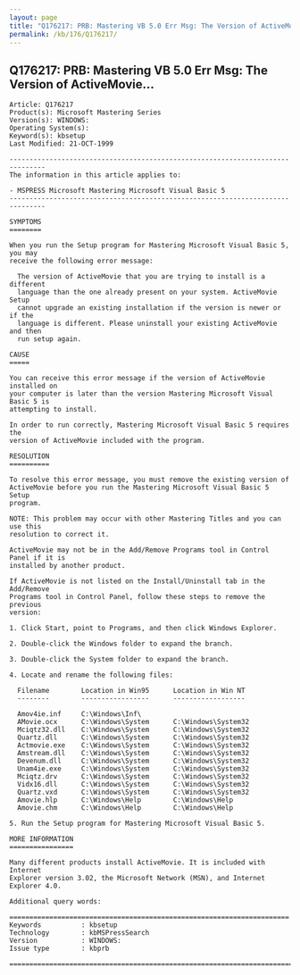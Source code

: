 ```yaml
---
layout: page
title: "Q176217: PRB: Mastering VB 5.0 Err Msg: The Version of ActiveMovie..."
permalink: /kb/176/Q176217/
---
```


## Q176217: PRB: Mastering VB 5.0 Err Msg: The Version of ActiveMovie...

	Article: Q176217
	Product(s): Microsoft Mastering Series
	Version(s): WINDOWS:
	Operating System(s): 
	Keyword(s): kbsetup
	Last Modified: 21-OCT-1999
	
	-------------------------------------------------------------------------------
	The information in this article applies to:
	
	- MSPRESS Microsoft Mastering Microsoft Visual Basic 5 
	-------------------------------------------------------------------------------
	
	SYMPTOMS
	========
	
	When you run the Setup program for Mastering Microsoft Visual Basic 5, you may
	receive the following error message:
	
	  The version of ActiveMovie that you are trying to install is a different
	  language than the one already present on your system. ActiveMovie Setup
	  cannot upgrade an existing installation if the version is newer or if the
	  language is different. Please uninstall your existing ActiveMovie and then
	  run setup again.
	
	CAUSE
	=====
	
	You can receive this error message if the version of ActiveMovie installed on
	your computer is later than the version Mastering Microsoft Visual Basic 5 is
	attempting to install.
	
	In order to run correctly, Mastering Microsoft Visual Basic 5 requires the
	version of ActiveMovie included with the program.
	
	RESOLUTION
	==========
	
	To resolve this error message, you must remove the existing version of
	ActiveMovie before you run the Mastering Microsoft Visual Basic 5 Setup
	program.
	
	NOTE: This problem may occur with other Mastering Titles and you can use this
	resolution to correct it.
	
	ActiveMovie may not be in the Add/Remove Programs tool in Control Panel if it is
	installed by another product.
	
	If ActiveMovie is not listed on the Install/Uninstall tab in the Add/Remove
	Programs tool in Control Panel, follow these steps to remove the previous
	version:
	
	1. Click Start, point to Programs, and then click Windows Explorer.
	
	2. Double-click the Windows folder to expand the branch.
	
	3. Double-click the System folder to expand the branch.
	
	4. Locate and rename the following files:
	
	  Filename        Location in Win95      Location in Win NT
	  --------        -----------------      ------------------
	
	  Amov4ie.inf     C:\Windows\Inf\ 
	  AMovie.ocx      C:\Windows\System      C:\Windows\System32
	  Mciqtz32.dll    C:\Windows\System      C:\Windows\System32
	  Quartz.dll      C:\Windows\System      C:\Windows\System32
	  Actmovie.exe    C:\Windows\System      C:\Windows\System32
	  Amstream.dll    C:\Windows\System      C:\Windows\System32
	  Devenum.dll     C:\Windows\System      C:\Windows\System32
	  Unam4ie.exe     C:\Windows\System      C:\Windows\System32
	  Mciqtz.drv      C:\Windows\System      C:\Windows\System32
	  Vidx16.dll      C:\Windows\System      C:\Windows\System32
	  Quartz.vxd      C:\Windows\System      C:\Windows\System32
	  Amovie.hlp      C:\Windows\Help        C:\Windows\Help
	  Amovie.chm      C:\Windows\Help        C:\Windows\Help
	
	5. Run the Setup program for Mastering Microsoft Visual Basic 5.
	
	MORE INFORMATION
	================
	
	Many different products install ActiveMovie. It is included with Internet
	Explorer version 3.02, the Microsoft Network (MSN), and Internet Explorer 4.0.
	
	Additional query words:
	
	======================================================================
	Keywords          : kbsetup 
	Technology        : kbMSPressSearch
	Version           : WINDOWS:
	Issue type        : kbprb
	
	=============================================================================
	
